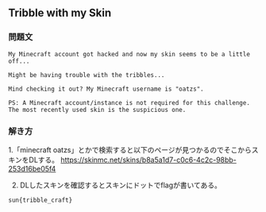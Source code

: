 ## Tribble with my Skin
### 問題文
```
My Minecraft account got hacked and now my skin seems to be a little off...

Might be having trouble with the tribbles...

Mind checking it out? My Minecraft username is "oatzs".

PS: A Minecraft account/instance is not required for this challenge. The most recently used skin is the suspicious one.
```
### 解き方
1.「minecraft oatzs」とかで検索すると以下のページが見つかるのでそこからスキンをDLする。
https://skinmc.net/skins/b8a5a1d7-c0c6-4c2c-98bb-253d16be05f4

2. DLしたスキンを確認するとスキンにドットでflagが書いてある。
```
sun{tribble_craft}
```